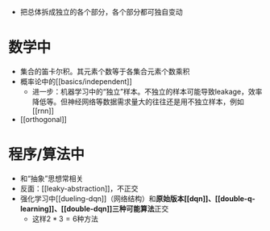 - 把总体拆成独立的各个部分，各个部分都可独自变动
# 数学中
- 集合的笛卡尔积。其元素个数等于各集合元素个数乘积
- 概率论中的[[basics/independent]]
  - 进一步：机器学习中的“独立”样本。不独立的样本可能导致leakage，效率降低等。但神经网络等数据需求量大的往往还是用不独立样本，例如[[rnn]]
- [[orthogonal]]
# 程序/算法中
- 和“抽象”思想常相关
- 反面：[[leaky-abstraction]]，不正交
- 强化学习中[[dueling-dqn]]（网络结构）和**原始版本[[dqn]]、[[double-q-learning]]、[[double-dqn]]三种可能算法**正交
  - 这样$2*3=6$种方法